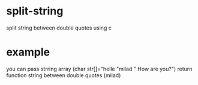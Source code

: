 # split-string
split string between double quotes using c
# example
you can pass strring array (char str[]="helle \"milad \" How are you?")
return function string between double quotes (milad)
